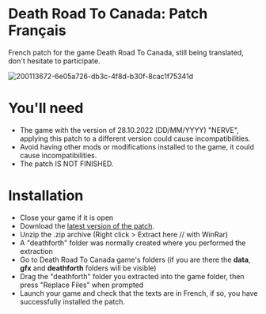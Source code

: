 # Death Road To Canada: Patch Français
French patch for the game Death Road To Canada,
still being translated, don't hesitate to participate.

![200113672-6e05a726-db3c-4f8d-b30f-8cac1f75341d](https://user-images.githubusercontent.com/56938765/200358392-2511ac2a-b6c8-4601-9870-331ef7f11807.png)


# You'll need
- The game with the version of 28.10.2022 (DD/MM/YYYY) "NERVE", applying this patch to a different version could cause incompatibilities.
- Avoid having other mods or modifications installed to the game, it could cause incompatibilities.
- The patch IS NOT FINISHED.

# Installation
- Close your game if it is open
- Download the [latest version of the patch](https://github.com/Limeen/death-road-to-canada-fr/releases/download/Incomplet/deathforth.zip).
- Unzip the .zip archive (Right click > Extract here // with WinRar)
- A "deathforth" folder was normally created where you performed the extraction
- Go to Death Road To Canada game's folders (if you are there the **data**, **gfx** and **deathforth** folders will be visible)
- Drag the "deathforth" folder you extracted into the game folder, then press "Replace Files" when prompted
- Launch your game and check that the texts are in French, if so, you have successfully installed the patch.
